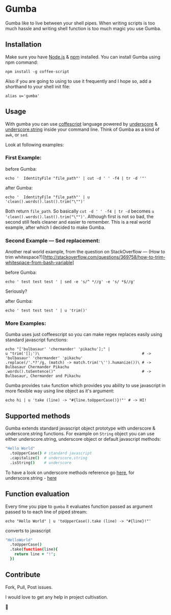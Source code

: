 # Gumba

Gumba like to live between your shell pipes. When writing scripts is too much
hassle and writing shell function is too much magic you use Gumba.

Installation
------------

Make sure you have [Node.js](http://nodejs.org) & [npm](http://npmjs.org) installed.
You can install Gumba using npm command:

```shell
npm install -g coffee-script
```

Also if you are going to using to use it frequently and I hope so, add a shorthand to your shell init file:

```shell
alias u='gumba'
``` 

Usage
-----

With gumba you can use [coffescript](http://coffeescript.org) language powered by [underscore](http://documentcloud.github.com/underscore) & [underscore.string](http://epeli.github.com/underscore.string) inside your command line. Think of Gumba as a kind of `awk`, or `sed`. 

Look at following examples:

### First Example:

before Gumba:

```shell
echo '  IdentityFile "file_path"' | cut -d ' ' -f4 | tr -d '"'
```

after Gumba:

```shell
echo '  IdentityFile "file_path"' | u 'clean().words().last().trim("\"")'
```

Both return `file_path`. So basically `cut -d ' ' -f4 | tr -d` becomes
`u 'clean().words().last().trim("\"")'`. Although first is not so bad,
the second still feels cleaner and easier to remember. This is a real
world example, after which I decided to make Gumba.

### Second Example — Sed replacement:
Another real world example, from the question on StackOverflow —
(How to trim
whitespace?)[http://stackoverflow.com/questions/369758/how-to-trim-whitespace-from-bash-variable]

before Gumba:

```shell
echo ' test test test ' | sed -e 's/^ *//g' -e 's/ *$//g'
```

Seriously?

after Gumba:

```shell
echo ' test test test ' | u 'trim()'
```

### More Examples:

Gumba uses just coffeescript so you can make regex replaces easily
using standard javascript functions:

```shell
echo "['bulbasaur' 'chermander' 'pikachu'];" |
u "trim('[];')\                                             # -> 'bulbasaur' 'chermander' 'pikachu'
.replace(/'.*?'/g, (match) -> match.trim('\'').humanize())\ # -> Bulbasaur Chermander Pikachu
.words().toSentence()"                                      # -> Bulbasaur, Chermander and Pikachu
```

Gumba provides `take` function which provides you ability to use
javascript in more flexible way using line object as it's argument:

```shell
echo hi | u 'take (line) -> "#{line.toUpperCase()}!"' # -> HI!
```

Supported methods
-----------------

Gumba extends standard javascript object prototype with underscore &
underscore.string functions. For example on `String` object you can
use either underscore.string, underscore object or default javascript
methods:

```coffeescript
"Hello World"
  .toUpperCase() # standard javascript
  .capitalize()  # underscore.string
  .isString()    # underscore
```

To have a look on underscore methods reference go [here](http://underscorejs.org),
for underscore.string - [here](https://github.com/epeli/underscore.string)


Function evaluation
-------------------

Every time you pipe to `gumba` it evaluates function passed as argument passed to to each line
of piped stream:

```shell
echo "Hello World" | u 'toUpperCase().take (line) -> "#{line}!"'
```

converts to javascript

```coffeescript
"HelloWorld"
  .toUpperCase()
  .take(function(line){
    return line + "!";
  })
```

Contribute
----------

Fork, Pull, Post issues.

I would love to get any help in project cultivation.

:sunflower:
